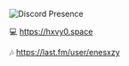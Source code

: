 ![Discord Presence](https://lanyard.cnrad.dev/api/1237401371234537545?hideTimestamp=true&hideBadges=true&hideStatus=true&idleMessage=Am%20I%20doing%20nothing?%20Maybe%20I%27m%20in%20the%20toilet?)


💻 https://hxvy0.space

🎶 https://last.fm/user/enesxzy
